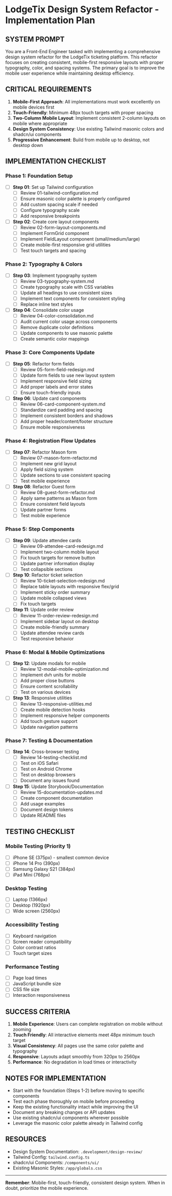 # LodgeTix Design System Refactor - Implementation Plan

## SYSTEM PROMPT

You are a Front-End Engineer tasked with implementing a comprehensive design system refactor for the LodgeTix ticketing platform. This refactor focuses on creating consistent, mobile-first responsive layouts with proper typography, color, and spacing systems. The primary goal is to improve the mobile user experience while maintaining desktop efficiency.

## CRITICAL REQUIREMENTS

1. **Mobile-First Approach**: All implementations must work excellently on mobile devices first
2. **Touch-Friendly**: Minimum 48px touch targets with proper spacing
3. **Two-Column Mobile Layout**: Implement consistent 2-column layouts on mobile where appropriate
4. **Design System Consistency**: Use existing Tailwind masonic colors and shadcn/ui components
5. **Progressive Enhancement**: Build from mobile up to desktop, not desktop down

## IMPLEMENTATION CHECKLIST

### Phase 1: Foundation Setup

- [ ] **Step 01**: Set up Tailwind configuration
  - [ ] Review 01-tailwind-configuration.md
  - [ ] Ensure masonic color palette is properly configured
  - [ ] Add custom spacing scale if needed
  - [ ] Configure typography scale
  - [ ] Add responsive breakpoints

- [ ] **Step 02**: Create core layout components
  - [ ] Review 02-form-layout-components.md
  - [ ] Implement FormGrid component
  - [ ] Implement FieldLayout component (small/medium/large)
  - [ ] Create mobile-first responsive grid utilities
  - [ ] Test touch targets and spacing

### Phase 2: Typography & Colors

- [ ] **Step 03**: Implement typography system
  - [ ] Review 03-typography-system.md
  - [ ] Create typography scale with CSS variables
  - [ ] Update all headings to use consistent sizes
  - [ ] Implement text components for consistent styling
  - [ ] Replace inline text styles

- [ ] **Step 04**: Consolidate color usage
  - [ ] Review 04-color-consolidation.md
  - [ ] Audit current color usage across components
  - [ ] Remove duplicate color definitions
  - [ ] Update components to use masonic palette
  - [ ] Create semantic color mappings

### Phase 3: Core Components Update

- [ ] **Step 05**: Refactor form fields
  - [ ] Review 05-form-field-redesign.md
  - [ ] Update form fields to use new layout system
  - [ ] Implement responsive field sizing
  - [ ] Add proper labels and error states
  - [ ] Ensure touch-friendly inputs

- [ ] **Step 06**: Update card components
  - [ ] Review 06-card-component-system.md
  - [ ] Standardize card padding and spacing
  - [ ] Implement consistent borders and shadows
  - [ ] Add proper header/content/footer structure
  - [ ] Ensure mobile responsiveness

### Phase 4: Registration Flow Updates

- [ ] **Step 07**: Refactor Mason form
  - [ ] Review 07-mason-form-refactor.md
  - [ ] Implement new grid layout
  - [ ] Apply field sizing system
  - [ ] Update sections to use consistent spacing
  - [ ] Test mobile experience

- [ ] **Step 08**: Refactor Guest form
  - [ ] Review 08-guest-form-refactor.md
  - [ ] Apply same patterns as Mason form
  - [ ] Ensure consistent field layouts
  - [ ] Update partner forms
  - [ ] Test mobile experience

### Phase 5: Step Components

- [ ] **Step 09**: Update attendee cards
  - [ ] Review 09-attendee-card-redesign.md
  - [ ] Implement two-column mobile layout
  - [ ] Fix touch targets for remove button
  - [ ] Update partner information display
  - [ ] Test collapsible sections

- [ ] **Step 10**: Refactor ticket selection
  - [ ] Review 10-ticket-selection-redesign.md
  - [ ] Replace table layouts with responsive flex/grid
  - [ ] Implement sticky order summary
  - [ ] Update mobile collapsed views
  - [ ] Fix touch targets

- [ ] **Step 11**: Update order review
  - [ ] Review 11-order-review-redesign.md
  - [ ] Implement sidebar layout on desktop
  - [ ] Create mobile-friendly summary
  - [ ] Update attendee review cards
  - [ ] Test responsive behavior

### Phase 6: Modal & Mobile Optimizations

- [ ] **Step 12**: Update modals for mobile
  - [ ] Review 12-modal-mobile-optimization.md
  - [ ] Implement dvh units for mobile
  - [ ] Add proper close buttons
  - [ ] Ensure content scrollability
  - [ ] Test on various devices

- [ ] **Step 13**: Responsive utilities
  - [ ] Review 13-responsive-utilities.md
  - [ ] Create mobile detection hooks
  - [ ] Implement responsive helper components
  - [ ] Add touch gesture support
  - [ ] Update navigation patterns

### Phase 7: Testing & Documentation

- [ ] **Step 14**: Cross-browser testing
  - [ ] Review 14-testing-checklist.md
  - [ ] Test on iOS Safari
  - [ ] Test on Android Chrome
  - [ ] Test on desktop browsers
  - [ ] Document any issues found

- [ ] **Step 15**: Update Storybook/Documentation
  - [ ] Review 15-documentation-updates.md
  - [ ] Create component documentation
  - [ ] Add usage examples
  - [ ] Document design tokens
  - [ ] Update README files

## TESTING CHECKLIST

### Mobile Testing (Priority 1)
- [ ] iPhone SE (375px) - smallest common device
- [ ] iPhone 14 Pro (390px)
- [ ] Samsung Galaxy S21 (384px)
- [ ] iPad Mini (768px)

### Desktop Testing
- [ ] Laptop (1366px)
- [ ] Desktop (1920px)
- [ ] Wide screen (2560px)

### Accessibility Testing
- [ ] Keyboard navigation
- [ ] Screen reader compatibility
- [ ] Color contrast ratios
- [ ] Touch target sizes

### Performance Testing
- [ ] Page load times
- [ ] JavaScript bundle size
- [ ] CSS file size
- [ ] Interaction responsiveness

## SUCCESS CRITERIA

1. **Mobile Experience**: Users can complete registration on mobile without zooming
2. **Touch Friendly**: All interactive elements meet 48px minimum touch target
3. **Visual Consistency**: All pages use the same color palette and typography
4. **Responsive**: Layouts adapt smoothly from 320px to 2560px
5. **Performance**: No degradation in load times or interactivity

## NOTES FOR IMPLEMENTATION

- Start with the foundation (Steps 1-2) before moving to specific components
- Test each phase thoroughly on mobile before proceeding
- Keep the existing functionality intact while improving the UI
- Document any breaking changes or API updates
- Use existing shadcn/ui components wherever possible
- Leverage the masonic color palette already in Tailwind config

## RESOURCES

- Design System Documentation: `.development/design-review/`
- Tailwind Config: `tailwind.config.ts`
- shadcn/ui Components: `/components/ui/`
- Existing Masonic Styles: `/app/globals.css`

---

**Remember**: Mobile-first, touch-friendly, consistent design system. When in doubt, prioritize the mobile experience.